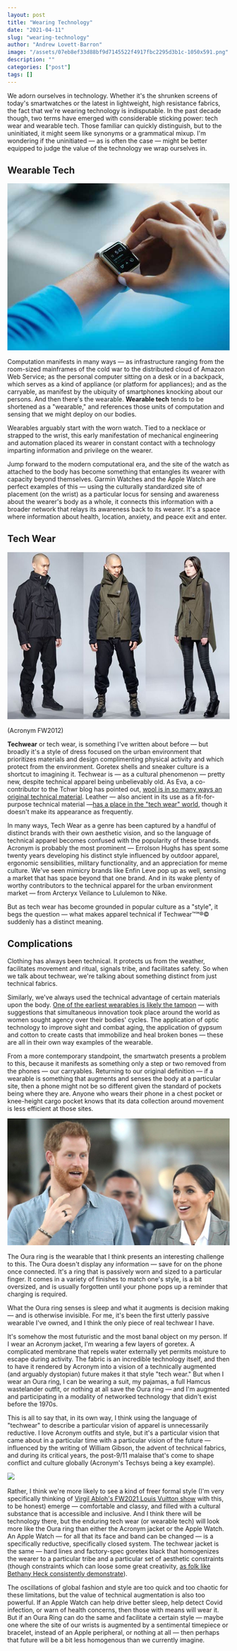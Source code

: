 ```yaml
---
layout: post
title: "Wearing Technology"
date: "2021-04-11"
slug: "wearing-technology"
author: "Andrew Lovett-Barron"
image: "/assets/07eb8ef33d88bf9d7145522f4917fbc2295d3b1c-1050x591.png"
description: ""
categories: ["post"]
tags: []
---
```


We adorn ourselves in technology. Whether it's the shrunken screens of today's smartwatches or the latest in lightweight, high resistance fabrics, the fact that we're wearing technology is indisputable. In the past decade though, two terms have emerged with considerable sticking power: tech wear and wearable tech. Those familiar can quickly distinguish, but to the uninitiated, it might seem like synonyms or a grammatical mixup. I'm wondering if the uninitiated — as is often the case — might be better equipped to judge the value of the technology we wrap ourselves in.

## **Wearable Tech**

![](/assets/0ad3deeafd52a72710da4b9543f0eed05fcb15a1-610x457.png)

Computation manifests in many ways — as infrastructure ranging from the room-sized mainframes of the cold war to the distributed cloud of Amazon Web Service; as the personal computer sitting on a desk or in a backpack, which serves as a kind of appliance (or platform for appliances); and as the carryable, as manifest by the ubiquity of smartphones knocking about our persons. And then there's the wearable. **Wearable tech** tends to be shortened as a "wearable," and references those units of computation and sensing that we might deploy on our bodies.

Wearables arguably start with the worn watch. Tied to a necklace or strapped to the wrist, this early manifestation of mechanical engineering and automation placed its wearer in constant contact with a technology imparting information and privilege on the wearer.

Jump forward to the modern computational era, and the site of the watch as attached to the body has become something that entangles its wearer with capacity beyond themselves. Garmin Watches and the Apple Watch are perfect examples of this — using the culturally standardized site of placement (on the wrist) as a particular locus for sensing and awareness about the wearer's body as a whole, it connects this information with a broader network that relays its awareness back to its wearer. It's a space where information about health, location, anxiety, and peace exit and enter.

## **Tech Wear**

![](/assets/f149442cb961114ac67459857e3e6560d4a34a63-640x480.png)

(Acronym FW2012)

**Techwear** or tech wear, is something I've written about before — but broadly it's a style of dress focused on the urban environment that prioritizes materials and design complimenting physical activity and which protect from the environment. Goretex shells and sneaker culture is a shortcut to imagining it. Techwear is — as a cultural phenomenon — pretty new, despite technical apparel being unbelievably old. As Eva, a co-contributor to the Tchwr blog has pointed out, [wool is in so many ways an original technical material](https://www.tchwr.com/2021/02/24/naturally-supermodern-the-powerful-properties-of-wool/). Leather — also ancient in its use as a fit-for-purpose technical material —[has a place in the "tech wear" world](https://shellzine.net/cyberpunk-and-the-leather-jacket/), though it doesn't make its appearance as frequently.

In many ways, Tech Wear as a genre has been captured by a handful of distinct brands with their own aesthetic vision, and so the language of technical apparel becomes confused with the popularity of these brands. Acronym is probably the most prominent — Errolson Hughs has spent some twenty years developing his distinct style influenced by outdoor apparel, ergonomic sensibilities, military functionality, and an appreciation for meme culture. We've seen mimicry brands like Enfin Leve pop up as well, sensing a market that has space beyond that one brand. And in its wake plenty of worthy contributors to the technical apparel for the urban environment market — from Arcteryx Veilance to Lululemon to Nike.

But as tech wear has become grounded in popular culture as a "style", it begs the question — what makes apparel technical if Techwear™℠®© suddenly has a distinct meaning.

## **Complications**

Clothing has always been technical. It protects us from the weather, facilitates movement and ritual, signals tribe, and facilitates safety. So when we talk about techwear, we're talking about something distinct from just technical fabrics.

Similarly, we've always used the technical advantage of certain materials upon the body. [One of the earliest wearables is likely the tampon](https://www.theatlantic.com/health/archive/2015/06/history-of-the-tampon/394334/) — with suggestions that simultaneous innovation took place around the world as women sought agency over their bodies' cycles. The application of optic technology to improve sight and combat aging, the application of gypsum and cotton to create casts that immobilize and heal broken bones — these are all in their own way examples of the wearable.

From a more contemporary standpoint, the smartwatch presents a problem to this, because it manifests as something only a step or two removed from the phones — our carryables. Returning to our original definition — if a wearable is something that augments and senses the body at a particular site, then a phone might not be so different given the standard of pockets being where they are. Anyone who wears their phone in a chest pocket or knee-height cargo pocket knows that its data collection around movement is less efficient at those sites.

![](/assets/ac517f3b26e1ae5f16c27d7dc4b022b62f17b628-1024x583.png)

The Oura ring is the wearable that I think presents an interesting challenge to this. The Oura doesn't display any information — save for on the phone once connected. It's a ring that is passively worn and sized to a particular finger. It comes in a variety of finishes to match one's style, is a bit oversized, and is usually forgotten until your phone pops up a reminder that charging is required.

What the Oura ring senses is sleep and what it augments is decision making — and is otherwise invisible. For me, it's been the first utterly passive wearable I've owned, and I think the only piece of real techwear I have.

It's somehow the most futuristic and the most banal object on my person. If I wear an Acronym jacket, I'm wearing a few layers of goretex. A complicated membrane that repels water externally yet permits moisture to escape during activity. The fabric is an incredible technology itself, and then to have it rendered by Acronym into a vision of a technically augmented (and arguably dystopian) future makes it that style "tech wear." But when I wear an Oura ring, I can be wearing a suit, my pajamas, a full Hamcus wastelander outfit, or nothing at all save the Oura ring — and I'm augmented and participating in a modality of networked technology that didn't exist before the 1970s.

This is all to say that, in its own way, I think using the language of "techwear" to describe a particular vision of apparel is unnecessarily reductive. I love Acronym outfits and style, but it's a particular vision that came about in a particular time with a particular vision of the future — influenced by the writing of William Gibson, the advent of technical fabrics, and during its critical years, the post-9/11 malaise that's come to shape conflict and culture globally (Acronym's Techsys being a key example).

![](/assets/9fa3ef93aed404b2582d8ed1bed9adf0a037d573-2870x1292.png)

Rather, I think we're more likely to see a kind of freer formal style (I'm very specifically thinking of [Virgil Abloh's FW2021 Louis Vuitton show](https://www.youtube.com/watch?v=vV_QoQD_nrA) with this, to be honest) emerge — comfortable and classy, and filled with a cultural substance that is accessible and inclusive. And I think there will be technology there, but the enduring tech wear (or wearable tech) will look more like the Oura ring than either the Acronym jacket or the Apple Watch. An Apple Watch — for all that its face and band can be changed — is a specifically reductive, specifically closed system. The techwear jacket is the same — hard lines and factory-spec goretex black that homogenizes the wearer to a particular tribe and a particular set of aesthetic constraints (though constraints which can loose some great creativity, [as folk like Bethany Heck consistently demonstrate](https://www.instagram.com/heckhouse)).

The oscillations of global fashion and style are too quick and too chaotic for these limitations, but the value of technical augmentation is also too powerful. If an Apple Watch can help drive better sleep, help detect Covid infection, or warn of health concerns, then those with means will wear it. But if an Oura Ring can do the same and facilitate a certain style — maybe one where the site of our wrists is augmented by a sentimental timepiece or bracelet, instead of an Apple peripheral, or nothing at all — then perhaps that future will be a bit less homogenous than we currently imagine.
